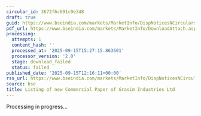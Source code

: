 ```yaml
---
circular_id: 3672f6c691c9e348
draft: true
guid: https://www.bseindia.com/markets/MarketInfo/DispNoticesNCirculars.aspx?Noticeid={0B78845E-3965-4180-B7AC-F608DA2CFE09}&noticeno=20250915-49&dt=09/15/2025&icount=49&totcount=66&flag=0
pdf_url: https://www.bseindia.com/markets/MarketInfo/DownloadAttach.aspx?id=20250915-49&attachedId=
processing:
  attempts: 1
  content_hash: ''
  processed_at: '2025-09-15T15:27:15.863601'
  processor_version: '2.0'
  stage: download_failed
  status: failed
published_date: '2025-09-15T12:16:11+00:00'
rss_url: https://www.bseindia.com/markets/MarketInfo/DispNoticesNCirculars.aspx?Noticeid={0B78845E-3965-4180-B7AC-F608DA2CFE09}&noticeno=20250915-49&dt=09/15/2025&icount=49&totcount=66&flag=0
source: bse
title: Listing of new Commercial Paper of Grasim Industries Ltd
---
```


Processing in progress...